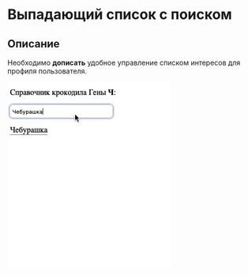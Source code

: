 # Выпадающий список с поиском

## Описание 

Необходимо __дописать__ удобное управление списком интересов для профиля пользователя.

![Demo](./demo.gif)

